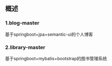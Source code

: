 ## 概述

### 1.blog-master

基于springboot+jpa+semantic-ui的个人博客

### 2.library-master

基于springboot+mybatis+bootstrap的图书管理系统
